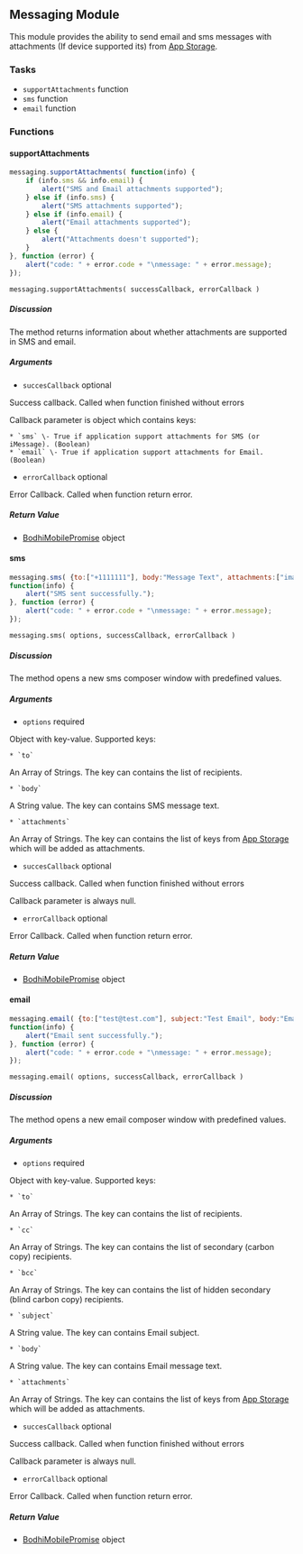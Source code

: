 ## Messaging Module

This module provides the ability to send email and sms messages with
attachments (If device supported its) from [App Storage](#app-storage-module).

### Tasks

  * `supportAttachments` function
  * `sms` function
  * `email` function

### Functions

#### supportAttachments

```javascript
messaging.supportAttachments( function(info) {  
    if (info.sms && info.email) {  
        alert("SMS and Email attachments supported");  
    } else if (info.sms) {  
        alert("SMS attachments supported");  
    } else if (info.email) {  
        alert("Email attachments supported");  
    } else {  
        alert("Attachments doesn't supported");  
    }  
}, function (error) {  
    alert("code: " + error.code + "\nmessage: " + error.message);  
});
```

`messaging.supportAttachments( successCallback, errorCallback )`

##### Discussion

The method returns information about whether attachments are supported in SMS and email.

##### Arguments

  * `succesCallback` optional

Success callback. Called when function finished without errors

Callback parameter is object which contains keys:

    * `sms` \- True if application support attachments for SMS (or iMessage). (Boolean)
    * `email` \- True if application support attachments for Email. (Boolean)

  * `errorCallback` optional

Error Callback. Called when function return error.

##### Return Value

  * [BodhiMobilePromise](#kernel-promise) object

#### sms

```javascript
messaging.sms( {to:["+1111111"], body:"Message Text", attachments:["image_key"]}, 
function(info) {  
    alert("SMS sent successfully.");  
}, function (error) {  
    alert("code: " + error.code + "\nmessage: " + error.message);  
});
```

`messaging.sms( options, successCallback, errorCallback )`

##### Discussion

The method opens a new sms composer window with predefined values.

##### Arguments

  * `options` required

Object with key-value. Supported keys:

    * `to`

An Array of Strings. The key can contains the list of recipients.

    * `body`

A String value. The key can contains SMS message text.

    * `attachments`

An Array of Strings. The key can contains the list of keys from [App Storage](#app-storage-module) which will be added as attachments.

  * `succesCallback` optional

Success callback. Called when function finished without errors

Callback parameter is always null.

  * `errorCallback` optional

Error Callback. Called when function return error.

##### Return Value

  * [BodhiMobilePromise](#kernel-promise) object

#### email

```javascript
messaging.email( {to:["test@test.com"], subject:"Test Email", body:"Email Message Text", attachments:["image_key"]},
function(info) {  
    alert("Email sent successfully.");  
}, function (error) {  
    alert("code: " + error.code + "\nmessage: " + error.message);  
});
```

`messaging.email( options, successCallback, errorCallback )`

##### Discussion

The method opens a new email composer window with predefined values.

##### Arguments

  * `options` required

Object with key-value. Supported keys:

    * `to`

An Array of Strings. The key can contains the list of recipients.

    * `cc`

An Array of Strings. The key can contains the list of secondary (carbon copy)
recipients.

    * `bcc`

An Array of Strings. The key can contains the list of hidden secondary (blind
carbon copy) recipients.

    * `subject`

A String value. The key can contains Email subject.

    * `body`

A String value. The key can contains Email message text.

    * `attachments`

An Array of Strings. The key can contains the list of keys from [App Storage](#app-storage-module) which will be added as attachments.

  * `succesCallback` optional

Success callback. Called when function finished without errors

Callback parameter is always null.

  * `errorCallback` optional

Error Callback. Called when function return error.

##### Return Value

  * [BodhiMobilePromise](#kernel-promise) object